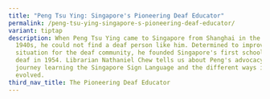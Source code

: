 ```yaml
---
title: "Peng Tsu Ying: Singapore's Pioneering Deaf Educator"
permalink: /peng-tsu-ying-singapore-s-pioneering-deaf-educator/
variant: tiptap
description: When Peng Tsu Ying came to Singapore from Shanghai in the late
  1940s, he could not find a deaf person like him. Determined to improve the
  situation for the deaf community, he founded Singapore's first school for the
  deaf in 1954. Librarian Nathaniel Chew tells us about Peng's advocacy, his own
  journey learning the Singapore Sign Language and the different ways it has
  evolved.
third_nav_title: The Pioneering Deaf Educator
---
```


